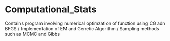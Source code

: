 # Computational_Stats
Contains program involving numerical optimzation of function using CG adn BFGS./ Implementation of EM and Genetic Algorithm./ Sampling methods such as MCMC and Gibbs
